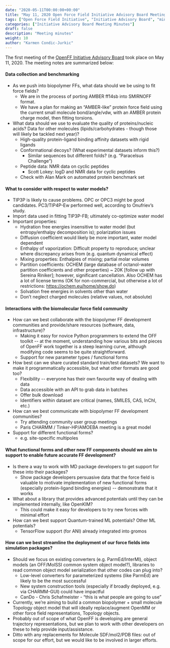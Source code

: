 ```yaml
---
date: "2020-05-11T00:00:00+00:00"
title: "May 11, 2020 Open Force Field Initiative Advisory Board Meeting"
tags: ["Open Force Field Initiative", "Initiative Advisory Board", "minutes"]
categories: ["Initiative Advisory Board Meeting Minutes"]
draft: false
description: "Meeting minutes"
weight: 10
author: "Karmen Condic-Jurkic"
---
```



The first meeting of the [OpenFF Initiative Advisory Board](https://openforcefield.org/about/organization/#open-force-field-initiative) took place on May 11, 2020. The meeting notes are summarized below:

#### Data collection and benchmarking

* As we push into biopolymer FFs, what data should we be using to fit force fields?
  * We are in the process of porting AMBER ff14sb into SMIRNOFF format.
  * We have a plan for making an “AMBER-like” protein force field using the current small molecule bond/angle/vdw, with an AMBER protein charge model, then fitting torsions.
* What data should we use to evaluate the quality of proteins/nucleic acids? Data for other molecules (lipids/carbohydrates - though those will likely be tackled next year)?
  * High-quality protein-ligand binding affinity datasets with rigid ligands
  * Conformational decoys? (What experimental datasets inform this?)
    * Similar sequences but different folds? (e.g. “Paracelsus Challenge”)
  * Peptide data: NMR data on cyclic peptides
    * Scott Lokey: logD and NMR data for cyclic peptides
  * Check with Alan Mark on automated protein benchmark set

#### What to consider with respect to water models?

* TIP3P is likely to cause problems. OPC or OPC3 might be good candidates. PC3/TIP4P-Ew performed well, according to Onufriev’s study.
* Import data used in fitting TIP3P-FB; ultimately co-optimize water model
* Important properties:
  * Hydration free energies insensitive to water model (but entropy/enthalpy decomposition is); polarization issues
  * Diffusion coefficient would likely be more important, water model dependent
  * Enthalpy of vaporization: Difficult property to reproduce; unclear where discrepancy arises from (e.g. quantum dynamical effect)
  * Mixing properties: Enthalpies of mixing; partial molar volumes
  * Partition coefficients: OCHEM (large database of octanol-water partition coefficients and other properties) ~ 20K [follow up with Sereina Riniker]; however, significant cancellation.  Also OCHEM has a lot of license terms (OK for non-commercial, but otherwise a lot of restrictions: https://ochem.eu/home/show.do)
  * Solvation free energies in solvents other than water
  * Don’t neglect charged molecules (relative values, not absolute)

#### Interactions with the biomolecular force field community

* How can we best collaborate with the biopolymer FF development communities and provide/share resources (software, data, infrastructure)?
  * Making it easy for novice Python programmers to extend the OFF toolkit --  at the moment, understanding how various bits and pieces of OpenFF work together is a steep learning curve, although modifying code seems to be quite straightforward.
  * Support for new parameter types / functional forms
* How best can we share curated standard train/test datasets? We want to make it programmatically accessible, but what other formats are good too?
  * Flexibility -- everyone has their own favourite way of dealing with data
  * Data accessible with an API to grab data in batches
  * Offer bulk download
  * Identifiers within dataset are critical (names, SMILES, CAS, InChI, etc.)
* How can we best communicate with biopolymer FF development communities?
  * Try attending community user group meetings
  * Paris CHARMM / Tinker-HP/AMOEBA meeting is a great model
* Support for different functional forms?
  * e.g. site-specific multipoles

#### What functional forms and other new FF components should we aim to support to enable future accurate FF development?

* Is there a way to work with MD package developers to get support for these into their packages?
  * Show package developers persuasive data that the force field is valuable to motivate implementation of new functional forms (especially protein-ligand binding energies) -- demonstrate that it works
* What about a library that provides advanced potentials until they can be implemented internally, like OpenKIM?
  * This could make it easy for developers to try new forces with minimal effort
* How can we best support Quantum-trained ML potentials? Other ML potentials?
  * TensorFlow support (for ANI) already integrated into gromos

#### How can we best streamline the deployment of our force fields into simulation packages?

* Should we focus on existing converters (e.g. ParmEd/InterMl), object models (an OFF/MolSSI common system object model?), libraries to read common object model serialization that other codes can plug into?
  * Low-level converters for parameterized systems (like ParmEd) are likely to be the most successful
  * New system construction tools (especially if broadly deployed, e.g. via CHARMM-GUI) could have impactful
  * CanDo - Chris Schafmeister - “this is what people are going to use”
* Currently, we’re aiming to build a common biopolymer + small molecule Topology object model that will ideally replace/augment OpenMM or other force field representations, Topology objects.
* Probably out of scope of what OpenFF is developing are general trajectory representations, but we plan to work with other developers on these to help provide input/assistance.
* Ditto with any replacements for Molecule SDF/mol2/PDB files: out of scope for our effort, but we would like to be involved in larger efforts.
